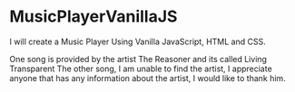 # MusicPlayerVanillaJS

I will create a Music Player Using Vanilla JavaScript, HTML and CSS.

One song is provided by the artist The Reasoner and its called Living Transparent
The other song, I am unable to find the artist, I appreciate anyone that has any information about the artist, I would like to thank him.
